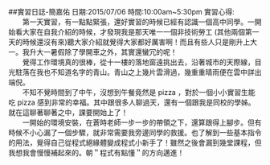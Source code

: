 ##實習日誌-簡嘉佑
日期:2015/07/06
時間:10:00am~5:30pm
實習心得:  
　　第一天實習，有一點點緊張，還好實習的時候已經有認識一個高中同學。一開始看大家在自我介紹的時候，才發現我是那天唯一一個非技術勞工 (其他兩個第一天的時候還沒有來)聽大家介紹就覺得大家都好厲害啊！而且有些人只是剛升上大一。我升大一暑假除了學開車之外，其實還蠻冗的呢！  
　　覺得工作環境真的很棒，從十一樓的落地窗遠挑出去，沿著城市的天際線，目光駐落在我也不知道名字的青山。青山之上幾片雲滑過，幾重重晴雨便在雲中詳出端倪。  
　　不知不覺時間到了中午，沒想到午餐竟然是 pizza ，對於一個小小實習生能吃 pizza 感到非常的幸福。其中跟很多人聊過天，還有一個跟我是同校的學姊。就在這聊著聊著之中，課要開始上了！  
　　一開始的環境安裝，在蒼時老師一步一步的帶領之下，還算跟得上腳步。但有時候不小心漏了一個步驟，就非常需要我旁邊同學的救援。也了解到一些基本指令的用法，覺得自己從程式絕緣體變成程式小新手了！雖然之後會漏到幾堂課程，但我想我會慢慢補起來的。朝＂程式有點懂＂的方向邁進！
